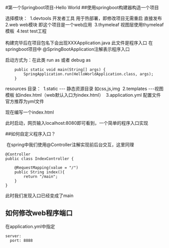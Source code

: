 #第一个Springboot项目-Hello World
##使用springboot构建器构造一个项目

选择模块：
​    1.devtools    开发者工具  用于热部署，即修改项目无需重启 直接发布
​    2.web         web模块 即这个项目是一个web应用
​    3.thymeleaf   视图层使用thymeleaf模板
​    4.test        test工程
​    
​    
构建完毕后在项目包名下会出现XXXApplication.java
此文件是程序入口
在springboot项目中 @SpringBootApplication注解表示程序入口

启动方式为：在此类 run as 或者 debug as

~~~
    public static void main(String[] args) {
        SpringApplication.run(HelloWorldApplication.class, args);
    }
~~~
 resources 目录：
​    1.static --- 静态资源目录 如css,js,img
​    2.templates ---视图模板 如index.html（web默认入口为index.html）
​    3.application.yml 配置文件 官方推荐为yml文件
​    

现在编写一个index.html

此时启动，网页输入localhost:8080即可看到，一个简单的程序入口实现



##如何自定义程序入口？

​	在spring中我们使用@Controller注解实现前后台交互，这里同理

~~~
@Controller
public class IndexController {

    @RequestMapping(value = "/")
    public String index(){
        return "/main";
    }
}
~~~

此时我们发现入口已经变成了main

## 如何修改web程序端口

在application.yml中指定

~~~
server:
  port: 8888
~~~



